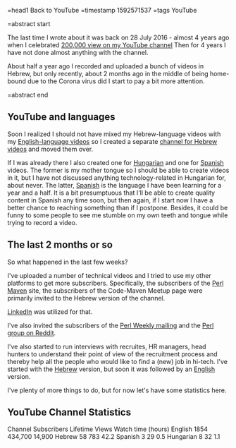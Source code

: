 =head1 Back to YouTube
=timestamp 1592571537
=tags YouTube

=abstract start

The last time I wrote about it was back on 28 July 2016 - almost 4 years ago when
I celebrated <a href="/youtube-channel-at-200000-views.html">200,000 view on my YouTube channel</a>
Then for 4 years I have not done almost anything with the channel.

About half a year ago I recorded and uploaded a bunch of videos in Hebrew, but only recently, about 2 months ago
in the middle of being home-bound due to the Corona virus did I start to pay a bit more attention.

=abstract end

<h2>YouTube and languages</h2>

Soon I realized I should not have mixed my Hebrew-language videos with my <a href="https://code-maven.com/youtube">English-language videos</a>
so I created a separate <a href="https://he.code-maven.com/youtube">channel for Hebrew videos</a> and moved them over.

If I was already there I also created one for <a href="https://hu.code-maven.com/youtube">Hungarian</a> and one for
<a href="https://es.code-maven.com/youtube">Spanish</a> videos. The former is my mother tongue so I should be able to create videos
in it, but I have not discussed anything technology-related in Hungarian for, about never. The latter,
<a href="/spanish.html">Spanish</a> is the language I have been learning for a year and a half. It is a bit
presumptuous that I'll be able to create quality content in Spanish any time soon, but then again, if I start now
I have a better chance to reaching something than if I postpone. Besides, it could be funny to some people
to see me stumble on my own teeth and tongue while trying to record a video.


<h2>The last 2 months or so</h2>

So what happened in the last few weeks?

I've uploaded a number of technical videos and I tried to use my other platforms to get more subscribers.
Specifically, the subscribers of the <a href="https://perlmaven.com/">Perl Maven</a> site, the subscribers
of the Code-Maven Meetup page were primarily invited to the Hebrew version of the channel.

<a href="https://www.linkedin.com/">LinkedIn</a> was utilized for that.

I've also invited the subscribers of the <a href="https://perlweekly.com/">Perl Weekly mailing</a> and the <a href="https://www.reddit.com/r/perl">Perl group on Reddit</a>.


I've also started to run interviews with recruites, HR managers, head hunters to understand their point of view of the recruitment
process and thereby help all the people who would like to find a (new) job in hi-tech. I've started with the
<a href="https://he.code-maven.com/job-search">Hebrew</a> version, but soon it was followed by an <a href="https://code-maven.com/job-search">English</a> version.

I've plenty of more things to do, but for now let's have some statistics here.


<h2>YouTube Channel Statistics</h2>


  Channel    Subscribers   Lifetime Views    Watch time (hours)
  English      1854          434,700           14,900
  Hebrew         58              783               42.2
  Spanish         3               29                0.5
  Hungarian       8               32                1.1


